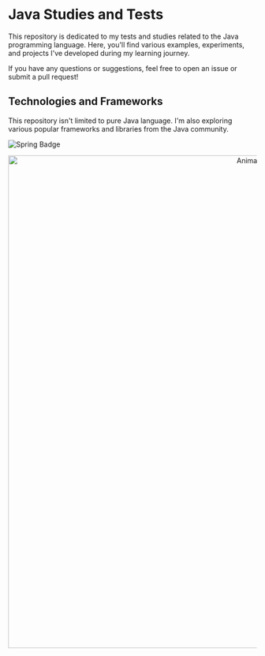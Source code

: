 # Java Studies and Tests

This repository is dedicated to my tests and studies related to the Java programming language. Here, you'll find various examples, experiments, and projects I've developed during my learning journey.

If you have any questions or suggestions, feel free to open an issue or submit a pull request!

## Technologies and Frameworks

This repository isn't limited to pure Java language. I'm also exploring various popular frameworks and libraries from the Java community.

![Spring Badge](https://img.shields.io/badge/Spring-6DB33F?style=flat-square&logo=spring&logoColor=white)

<p align="center">
  <img src="https://i.pinimg.com/originals/0b/d9/a2/0bd9a29a53ba553b2fc84e2e0402bb3f.gif" alt="Animated GIF" width=1000>
</p>
